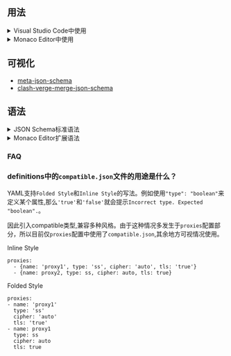 ## 用法

<details>
<summary>Visual Studio Code中使用</summary>

1. 安装YAML语法支持插件`redhat.vscode-yaml`。
2. 在`.vscode`目录下的`settings.json`文件中（如不存在则手动创建），填入以下内容。其中，key为schema文件的地址，value为路径通配符，可根据自身需要自行修改。
   ```json
   {
     "yaml.schemas": {
       "https://fastly.jsdelivr.net/gh/dongchengjie/meta-json-schema@main/schemas/clash-verge-merge-json-schema.json": "**/*.yaml"
     }
   }
   ```

</details>
<details>
<summary>Monaco Editor中使用</summary>

1.  安装`monaco-editor`（编辑器）和`monaco-yaml`（YAML支持）。

    ```
    npm install monaco-editor
    npm install monaco-yaml
    ```

2.  如果是vite项目，可通过安装插件简化初始化（其他构建工具如`webpack`请参考[monaco-yaml文档](https://github.com/remcohaszing/monaco-yaml?tab=readme-ov-file#using-monaco-webpack-loader-plugin)）。

    1.  安装`vite-plugin-monaco-editor`。

    ```
    npm install vite-plugin-monaco-editor
    ```

    2.  配置`vite.config.ts`。

    ```javascript
    import { defineConfig } from 'vite';
    import monacoEditor from 'vite-plugin-monaco-editor';
    export default defineConfig({
      plugins: [
        monacoEditor({
          languageWorkers: ['editorWorkerService'],
          customWorkers: [
            {
              label: 'yaml',
              entry: 'monaco-yaml/yaml.worker'
            }
          ]
        })
      ]
    });
    ```

    3.  代码中配置schema

    ```javascript
    import * as monaco from 'monaco-editor';
    import { configureMonacoYaml } from 'monaco-yaml';

    configureMonacoYaml(monaco, {
      validate: true,
      enableSchemaRequest: true,
      schemas: [
        {
          uri: 'https://fastly.jsdelivr.net/gh/dongchengjie/airport@main/meta-json-schema.json',
          fileMatch: ['**/*.clash.yaml']
        }
      ]
    });
    ```

</details>

## 可视化

- <a href="https://dongchengjie.github.io/meta-json-schema/?schema=https://fastly.jsdelivr.net/gh/dongchengjie/meta-json-schema@main/schemas/meta-json-schema.json" target="_blank">meta-json-schema</a>
- <a href="https://dongchengjie.github.io/meta-json-schema/?schema=https://fastly.jsdelivr.net/gh/dongchengjie/meta-json-schema@main/schemas/clash-verge-merge-json-schema.json" target="_blank">clash-verge-merge-json-schema</a>

## 语法

<details>
<summary>JSON Schema标准语法</summary>

项目使用的JSON Schema版本为[`draft-07`](https://json-schema.org/draft-07/json-schema-release-notes)，语法请参考[JSON Schema Reference](https://json-schema.org/understanding-json-schema/reference)。

</details>

<details>
<summary>Monaco Editor扩展语法</summary>

> Monaco 编辑器是为 VS Code 提供支持的开源代码编辑器，使用下列属性提供更丰富的`Snippet`支持。

```typescript
interface JSONSchema {
  // 自定义Snippet建议(数组)
  defaultSnippets?: {
    label?: string; // 标题
    description?: string; // 描述
    markdownDescription?: string; // 描述(markdown格式)
    body?: any; // 内容
    bodyText?: string; // 内容文本
  }[];
  errorMessage?: string; // 错误信息
  patternErrorMessage?: string; // 格式错误信息(优先级高于errorMessage)
  deprecationMessage?: string; // 过时错误信息
  enumDescriptions?: string[]; // 枚举描述信息(数组)
  markdownEnumDescriptions?: string[]; // 枚举描述信息(markdown格式)
  markdownDescription?: string; // 描述信息(markdown格式)
  doNotSuggest?: boolean; // 不显示建议
  suggestSortText?: string; // 属性值建议排序符(默认为属性名)
  allowComments?: boolean; // 允许注释
  allowTrailingCommas?: boolean; // 允许尾随逗号
}
```

</details>

### FAQ

### definitions中的`compatible.json`文件的用途是什么？

YAML支持`Folded Style`和`Inline Style`的写法。例如使用`"type": "boolean"`来定义某个属性,那么`'true'`和`'false'`就会提示`Incorrect type. Expected "boolean".`。

因此引入compatible类型,兼容多种风格。由于这种情况多发生于`proxies`配置部分，所以目前仅`proxies`配置中使用了`compatible.json`,其余地方可视情况使用。

Inline Style

```
proxies:
  - {name: 'proxy1', type: 'ss', cipher: 'auto', tls: 'true'}
  - {name: proxy2, type: ss, cipher: auto, tls: true}
```

Folded Style

```
proxies:
- name: 'proxy1'
  type: 'ss'
  cipher: 'auto'
  tls: 'true'
- name: proxy1
  type: ss
  cipher: auto
  tls: true
```
